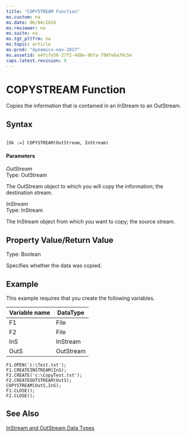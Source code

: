 ```yaml
---
title: "COPYSTREAM Function"
ms.custom: na
ms.date: 06/04/2016
ms.reviewer: na
ms.suite: na
ms.tgt_pltfrm: na
ms.topic: article
ms-prod: "dynamics-nav-2017"
ms.assetid: e4fcfe56-27f2-4d8e-9bfa-798fe6a70c5e
caps.latest.revision: 9
---
```

# COPYSTREAM Function
Copies the information that is contained in an InStream to an OutStream.  
  
## Syntax  
  
```  
  
[Ok :=] COPYSTREAM(OutStream, InStream)  
```  
  
#### Parameters  
 *OutStream*  
 Type: OutStream  
  
 The OutStream object to which you will copy the information; the destination stream.  
  
 *InStream*  
 Type: InStream  
  
 The InStream object from which you want to copy; the source stream.  
  
## Property Value\/Return Value  
 Type: Boolean  
  
 Specifies whether the data was copied.  
  
## Example  
 This example requires that you create the following variables.  
  
|Variable name|DataType|  
|-------------------|--------------|  
|F1|File|  
|F2|File|  
|InS|InStream|  
|OutS|OutStream|  
  
```  
F1.OPEN('c:\Test.txt');  
F1.CREATEINSTREAM(InS);  
F2.CREATE('c:\CopyTest.txt');  
F2.CREATEOUTSTREAM(OutS);  
COPYSTREAM(OutS,InS);  
F1.CLOSE();  
F2.CLOSE();  
```  
  
## See Also  
 [InStream and OutStream Data Types](InStream-and-OutStream-Data-Types.md)